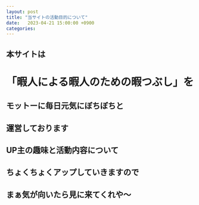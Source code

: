 ```yaml
---
layout: post
title: "当サイトの活動目的について"
date:   2023-04-21 15:00:00 +0900
categories:
---
```



## 本サイトは

# 「暇人による暇人のための暇つぶし」を

## モットーに毎日元気にぼちぼちと

## 運営しております

## UP主の趣味と活動内容について

## ちょくちょくアップしていきますので

## まぁ気が向いたら見に来てくれや～